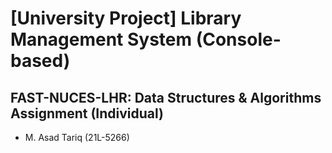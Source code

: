 # [University Project] Library Management System (Console-based)
FAST-NUCES-LHR: Data Structures &amp; Algorithms Assignment (Individual)
---
+ M. Asad Tariq (21L-5266)
